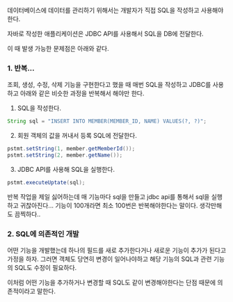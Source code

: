 데이터베이스에 데이터를 관리하기 위해서는 개발자가 직접 SQL을 작성하고 사용해야한다.

자바로 작성한 애플리케이션은 JDBC API를 사용해서 SQL을 DB에 전달한다.

이 때 발생 가능한 문제점은 아래와 같다.

### 1. 반복...

조회, 생성, 수정, 삭제 기능을 구현한다고 했을 때 매번 SQL을 작성하고 JDBC를 사용하고 아래와 같은 비슷한 과정을 반복해서 해야만 한다.

1. SQL을 작성한다.

```java
String sql = "INSERT INTO MEMBER(MEMBER_ID, NAME) VALUES(?, ?)";
```

2. 회원 객체의 값을 꺼내서 등록 SQL에 전달한다.

```java
pstmt.setString(1, member.getMemberId());
pstmt.setString(2, member.getName());
```

3. JDBC API를 사용해 SQL을 실행한다.

```java
pstmt.executeUptate(sql);
```

반복 작업을 제일 싫어하는데 매 기능마다 sql을 만들고 jdbc api를 통해서 sql을 실행하고 귀찮아진다... 기능이 100개라면 최소 100번은 반복해야한다는 말이다. 생각만해도 끔찍하다..

### 2. SQL에 의존적인 개발

어떤 기능을 개발했는데 하나의 필드를 새로 추가한다거나 새로운 기능이 추가가 된다고 가정을 하자. 그러면 객체도 당연히 변경이 일어나야하고 해당 기능의 SQL과 관련 기능의 SQL도 수정이 필요하다.

이처럼 어떤 기능을 추가하거나 변경할 때 SQL도 같이 변경해야한다는 단점 때문에 의존적이라고 말한다.

